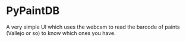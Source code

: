 # PyPaintDB
A very simple UI which uses the webcam to read the barcode of paints (Vallejo or so) to know which ones you have.

